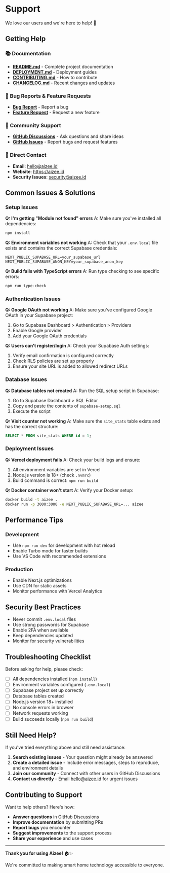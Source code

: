 # Support

We love our users and we're here to help! 🎉

## Getting Help

### 📚 Documentation
- **[README.md](README.md)** - Complete project documentation
- **[DEPLOYMENT.md](DEPLOYMENT.md)** - Deployment guides
- **[CONTRIBUTING.md](CONTRIBUTING.md)** - How to contribute
- **[CHANGELOG.md](CHANGELOG.md)** - Recent changes and updates

### 🐛 Bug Reports & Feature Requests
- **[Bug Report](https://github.com/aizee/aizee/issues/new?template=bug_report.md)** - Report a bug
- **[Feature Request](https://github.com/aizee/aizee/issues/new?template=feature_request.md)** - Request a new feature

### 💬 Community Support
- **[GitHub Discussions](https://github.com/aizee/aizee/discussions)** - Ask questions and share ideas
- **[GitHub Issues](https://github.com/aizee/aizee/issues)** - Report bugs and request features

### 📧 Direct Contact
- **Email**: hello@aizee.id
- **Website**: https://aizee.id
- **Security Issues**: security@aizee.id

## Common Issues & Solutions

### Setup Issues

**Q: I'm getting "Module not found" errors**
A: Make sure you've installed all dependencies:
```bash
npm install
```

**Q: Environment variables not working**
A: Check that your `.env.local` file exists and contains the correct Supabase credentials:
```env
NEXT_PUBLIC_SUPABASE_URL=your_supabase_url
NEXT_PUBLIC_SUPABASE_ANON_KEY=your_supabase_anon_key
```

**Q: Build fails with TypeScript errors**
A: Run type checking to see specific errors:
```bash
npm run type-check
```

### Authentication Issues

**Q: Google OAuth not working**
A: Make sure you've configured Google OAuth in your Supabase project:
1. Go to Supabase Dashboard > Authentication > Providers
2. Enable Google provider
3. Add your Google OAuth credentials

**Q: Users can't register/login**
A: Check your Supabase Auth settings:
1. Verify email confirmation is configured correctly
2. Check RLS policies are set up properly
3. Ensure your site URL is added to allowed redirect URLs

### Database Issues

**Q: Database tables not created**
A: Run the SQL setup script in Supabase:
1. Go to Supabase Dashboard > SQL Editor
2. Copy and paste the contents of `supabase-setup.sql`
3. Execute the script

**Q: Visit counter not working**
A: Make sure the `site_stats` table exists and has the correct structure:
```sql
SELECT * FROM site_stats WHERE id = 1;
```

### Deployment Issues

**Q: Vercel deployment fails**
A: Check your build logs and ensure:
1. All environment variables are set in Vercel
2. Node.js version is 18+ (check `.nvmrc`)
3. Build command is correct: `npm run build`

**Q: Docker container won't start**
A: Verify your Docker setup:
```bash
docker build -t aizee .
docker run -p 3000:3000 -e NEXT_PUBLIC_SUPABASE_URL=... aizee
```

## Performance Tips

### Development
- Use `npm run dev` for development with hot reload
- Enable Turbo mode for faster builds
- Use VS Code with recommended extensions

### Production
- Enable Next.js optimizations
- Use CDN for static assets
- Monitor performance with Vercel Analytics

## Security Best Practices

- Never commit `.env.local` files
- Use strong passwords for Supabase
- Enable 2FA when available
- Keep dependencies updated
- Monitor for security vulnerabilities

## Troubleshooting Checklist

Before asking for help, please check:

- [ ] All dependencies installed (`npm install`)
- [ ] Environment variables configured (`.env.local`)
- [ ] Supabase project set up correctly
- [ ] Database tables created
- [ ] Node.js version 18+ installed
- [ ] No console errors in browser
- [ ] Network requests working
- [ ] Build succeeds locally (`npm run build`)

## Still Need Help?

If you've tried everything above and still need assistance:

1. **Search existing issues** - Your question might already be answered
2. **Create a detailed issue** - Include error messages, steps to reproduce, and environment details
3. **Join our community** - Connect with other users in GitHub Discussions
4. **Contact us directly** - Email hello@aizee.id for urgent issues

## Contributing to Support

Want to help others? Here's how:

- **Answer questions** in GitHub Discussions
- **Improve documentation** by submitting PRs
- **Report bugs** you encounter
- **Suggest improvements** to the support process
- **Share your experience** and use cases

---

**Thank you for using Aizee!** 🏠✨

We're committed to making smart home technology accessible to everyone. 